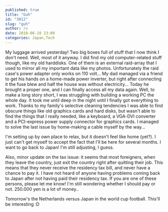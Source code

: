 ```yaml
---
published: true
title: "Guh"
id: "3012"
slug: "guh"
author: rv
date: 2010-06-18 23:09
categories: Japan,Tech
---
```

My luggage arrived yesterday! Two big boxes full of stuff that I now think I don't need. Well, most of it anyway. I did find my old computer-related stuff though, like my old harddisks. One of them is an external raid-array that I used to mirror all my important data like my photos. Unfortunately the raid case's power adapter only works on 110 volt... My dad managed via a friend to get his hands on a home-made power inverter, but right after connecting it the fuse blew and half the house was without electricity... Today he brought a proper one, and I can finally access all my data again. Well, to make a long story short, I was struggling with building a working PC the whole day. It took me until deep in the night until I finally got everything to work. Thanks to my family's selective cleaning tendencies I was able to find obscure things like old graphics cards and hard disks, but wasn't able to find the things that I really needed, like a keyboard, a VGA-DVI converter and a PCI-express power supply connector for graphics cards. I managed to solve the last issue by home-making a cable myself by the way...

I'm setting up by own place to relax, but it doesn't feel like home (yet?). I just can't get myself to accept the fact that I'll be here for several months. I want to go back to Japan! I'm still adjusting, I guess.

Also, minor update on the tax issue: it seems that most foreigners, when they leave the country, just exit the country right after quitting their job. This means that they never receive the residency tax bill, and never have a chance to pay it. I have not heard of anyone having problems coming back to Japan after not having paid their residency tax. If you are one of these persons, please let me know! I'm still wondering whether I should pay or not. 250.000 yen is a lot of money..

Tomorrow's the Netherlands versus Japan in the world cup football. This'll be interesting :D